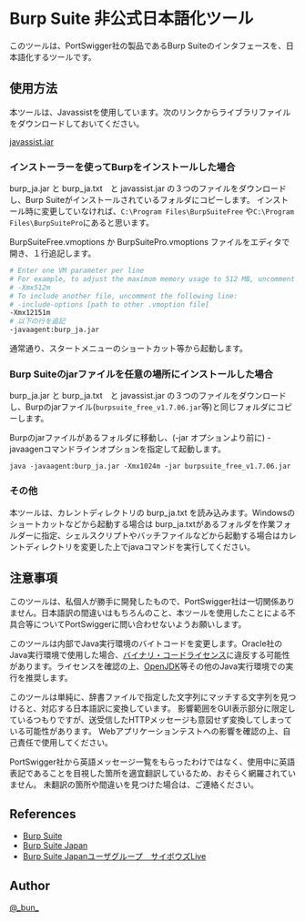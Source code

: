 Burp Suite 非公式日本語化ツール
====

このツールは、PortSwigger社の製品であるBurp Suiteのインタフェースを、日本語化するツールです。

## 使用方法

本ツールは、Javassistを使用しています。次のリンクからライブラリファイルをダウンロードしておいてください。

[javassist.jar](https://github.com/jboss-javassist/javassist/raw/rel_3_21_0_ga/javassist.jar)

### インストーラーを使ってBurpをインストールした場合

burp_ja.jar と burp_ja.txt　と javassist.jar の３つのファイルをダウンロードし、Burp Suiteがインストールされているフォルダにコピーします。
インストール時に変更していなければ、``C:\Program Files\BurpSuiteFree`` や``C:\Program Files\BurpSuitePro``にあると思います。

BurpSuiteFree.vmoptions か BurpSuitePro.vmoptions ファイルをエディタで開き、１行追記します。

```bash
# Enter one VM parameter per line
# For example, to adjust the maximum memory usage to 512 MB, uncomment the following line:
# -Xmx512m
# To include another file, uncomment the following line:
# -include-options [path to other .vmoption file]
-Xmx12151m
# 以下の行を追記
-javaagent:burp_ja.jar
```

通常通り、スタートメニューのショートカット等から起動します。

### Burp Suiteのjarファイルを任意の場所にインストールした場合

burp_ja.jar と burp_ja.txt　と javassist.jar の３つのファイルをダウンロードし、Burpのjarファイル(`burpsuite_free_v1.7.06.jar`等)と同じフォルダにコピーします。

Burpのjarファイルがあるフォルダに移動し、(-jar オプションより前に) -javaagenコマンドラインオプションを指定して起動します。

```
java -javaagent:burp_ja.jar -Xmx1024m -jar burpsuite_free_v1.7.06.jar
```

### その他

本ツールは、カレントディレクトリの burp\_ja.txt を読み込みます。Windowsのショートカットなどから起動する場合は burp\_ja.txtがあるフォルダを作業フォルダーに指定、シェルスクリプトやバッチファイルなどから起動する場合はカレントディレクトリを変更した上でjavaコマンドを実行してください。

## 注意事項

このツールは、私個人が勝手に開発したもので、PortSwigger社は一切関係ありません。日本語訳の間違いはもちろんのこと、本ツールを使用したことによる不具合等についてPortSwiggerに問い合わせないようお願いします。

このツールは内部でJava実行環境のバイトコードを変更します。Oracle社のJava実行環境で使用した場合、[バイナリ・コードライセンス](http://www.oracle.com/technetwork/java/javase/terms/license/index.html)に違反する可能性があります。ライセンスを確認の上、[OpenJDK](http://openjdk.java.net/)等その他のJava実行環境での実行を推奨します。

このツールは単純に、辞書ファイルで指定した文字列にマッチする文字列を見つけると、対応する日本語訳に変換しています。
影響範囲をGUI表示部分に限定しているつもりですが、送受信したHTTPメッセージも意図せず変換してしまっている可能性があります。
Webアプリケーションテストへの影響を確認の上、自己責任で使用してください。

PortSwigger社から英語メッセージ一覧をもらったわけではなく、使用中に英語表記であることを目視した箇所を適宜翻訳しているため、おそらく網羅されていません。
未翻訳の箇所や間違いを見つけた場合は、ご連絡ください。

## References

- [Burp Suite](https://portswigger.net/burp/)
- [Burp Suite Japan](https://twitter.com/burpsuitejapan)
- [Burp Suite Japanユーザグループ　サイボウズLive](https://cybozulive.com/join/request/applyNotLogin?key=R602BpyfCD)

## Author

[@\_bun\_](https://twitter.com/_bun_)
